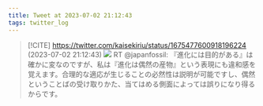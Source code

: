```yaml
---
title: Tweet at 2023-07-02 21:12:43
tags: twitter_log
---
```


> [!CITE] https://twitter.com/kaisekiriu/status/1675477600918196224 (2023-07-02 21:12:43)
> ![](https://twitter.com/kaisekiriu/status/1675477600918196224)
> RT @japanfossil: 『進化には目的がある』は確かに変なのですが、私は『進化は偶然の産物』という表現にも違和感を覚えます。合理的な適応が生じることの必然性は説明が可能ですし、偶然ということばの受け取りかた、当てはめる側面によっては誤りになり得るからです。
